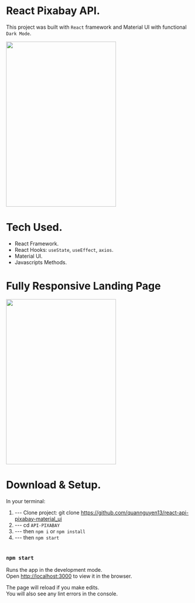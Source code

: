 # React Pixabay API.

This project was built with `React` framework and Material UI with functional `Dark Mode`.


<img src=https://i.imgur.com/qRp4sxN.gif width=300 height=450>


# Tech Used.
* React Framework.
* React Hooks: `useState`, `useEffect`, `axios`.
* Material UI.
* Javascripts Methods.

# Fully Responsive Landing Page
<img src=https://media.giphy.com/media/TO7fWtrHUmzG0Q3Jkk/giphy.gif width=300 height=450>

# Download & Setup.
In your terminal:
1. --- Clone project: git clone https://github.com/quannguyen13/react-api-pixabay-material_ui
2. --- cd `API-PIXABAY`
3. --- then `npm i` or `npm install`
4. --- then `npm start`
#

### `npm start`

Runs the app in the development mode.\
Open [http://localhost:3000](http://localhost:3000) to view it in the browser.

The page will reload if you make edits.\
You will also see any lint errors in the console.

